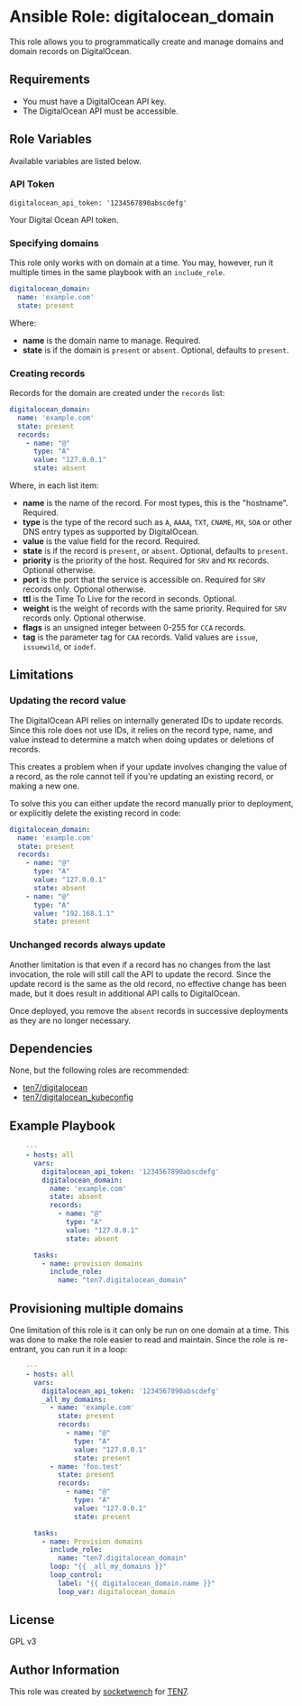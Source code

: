 # Ansible Role: digitalocean_domain

This role allows you to programmatically create and manage domains and domain records on DigitalOcean.

## Requirements

* You must have a DigitalOcean API key.
* The DigitalOcean API must be accessible.

## Role Variables

Available variables are listed below.

### API Token

```
digitalocean_api_token: '1234567890abscdefg'
```

Your Digital Ocean API token.

### Specifying domains

This role only works with on domain at a time. You may, however, run it multiple times in the same playbook with an `include_role`.

```yaml
digitalocean_domain:
  name: 'example.com'
  state: present
```

Where:
* **name** is the domain name to manage. Required.
* **state** is if the domain is `present` or `absent`. Optional, defaults to `present`.

### Creating records

Records for the domain are created under the `records` list:

```yaml
digitalocean_domain:
  name: 'example.com'
  state: present
  records:
    - name: "@"
      type: "A"
      value: "127.0.0.1"
      state: absent
```

Where, in each list item:

* **name** is the name of the record. For most types, this is the "hostname". Required.
* **type** is the type of the record such as `A`, `AAAA`, `TXT`, `CNAME`, `MX`, `SOA` or other DNS entry types as supported by DigitalOcean.
* **value** is the value field for the record. Required.
* **state** is if the record is `present`, or `absent`. Optional, defaults to `present`.
* **priority** is the priority of the host. Required for `SRV` and `MX` records. Optional otherwise.
* **port** is the port that the service is accessible on. Required for `SRV` records only. Optional otherwise.
* **ttl** is the Time To Live for the record in seconds. Optional.
* **weight** is the weight of records with the same priority. Required for `SRV` records only. Optional otherwise.
* **flags** is an unsigned integer between 0-255 for `CCA` records.
* **tag** is the parameter tag for `CAA` records. Valid values are `issue`, `issuewild`, or `iodef`.

## Limitations

### Updating the record value

The DigitalOcean API relies on internally generated IDs to update records. Since this role does not use IDs, it relies on the record type, name, and value instead to determine a match when doing updates or deletions of records.

This creates a problem when if your update involves changing the value of a record, as the role cannot tell if you're updating an existing record, or making a new one.

To solve this you can either update the record manually prior to deployment, or explicitly delete the existing record in code:

```yaml
digitalocean_domain:
  name: 'example.com'
  state: present
  records:
    - name: "@"
      type: "A"
      value: "127.0.0.1"
      state: absent
    - name: "@"
      type: "A"
      value: "192.168.1.1"
      state: present
```

### Unchanged records always update

Another limitation is that even if a record has no changes from the last invocation, the role will still call the API to update the record. Since the update record is the same as the old record, no effective change has been made, but it does result in additional API calls to DigitalOcean. 

Once deployed, you remove the `absent` records in successive deployments as they are no longer necessary.

## Dependencies

None, but the following roles are recommended:

* [ten7/digitalocean](https://galaxy.ansible.com/ten7/digitalocean)
* [ten7/digitalocean_kubeconfig](https://galaxy.ansible.com/ten7/digitalocean_kubeconfig)

## Example Playbook

```yaml
    ---
    - hosts: all
      vars:
        digitalocean_api_token: '1234567890abscdefg'
        digitalocean_domain:
          name: 'example.com'
          state: absent
          records:
            - name: "@"
              type: "A"
              value: "127.0.0.1"
              state: absent

      tasks:
        - name: provision domains
          include_role:
            name: "ten7.digitalocean_domain"
```
## Provisioning multiple domains

One limitation of this role is it can only be run on one domain at a time. This was done to make the role easier to read and maintain. Since the role is re-entrant, you can run it in a loop:

```yaml
    ---
    - hosts: all
      vars:
        digitalocean_api_token: '1234567890abscdefg'
        _all_my_domains:
          - name: 'example.com'
            state: present
            records:
              - name: "@"
                type: "A"
                value: "127.0.0.1"
                state: present
          - name: 'foo.test'
            state: present
            records:
              - name: "@"
                type: "A"
                value: "127.0.0.1"
                state: present

      tasks:
        - name: Provision domains
          include_role:
            name: "ten7.digitalocean_domain"
          loop: "{{ _all_my_domains }}"
          loop_control:
            label: "{{ digitalocean_domain.name }}"
            loop_var: digitalocean_domain
```

## License

GPL v3

## Author Information

This role was created by [socketwench](https://deninet.com/) for [TEN7](https://ten7.com).
